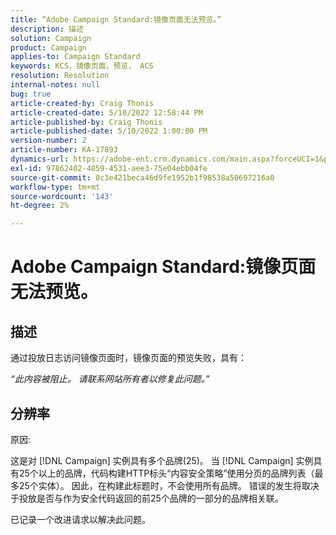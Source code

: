 ```yaml
---
title: “Adobe Campaign Standard:镜像页面无法预览。”
description: 描述
solution: Campaign
product: Campaign
applies-to: Campaign Standard
keywords: KCS，镜像页面，预览， ACS
resolution: Resolution
internal-notes: null
bug: true
article-created-by: Craig Thonis
article-created-date: 5/10/2022 12:58:44 PM
article-published-by: Craig Thonis
article-published-date: 5/10/2022 1:00:00 PM
version-number: 2
article-number: KA-17893
dynamics-url: https://adobe-ent.crm.dynamics.com/main.aspx?forceUCI=1&pagetype=entityrecord&etn=knowledgearticle&id=4c3c54e6-60d0-ec11-a7b5-00224809ccc2
exl-id: 97862402-4859-4531-aee3-75e04ebb04fe
source-git-commit: 0c3e421beca46d9fe1952b1f98538a50697216a0
workflow-type: tm+mt
source-wordcount: '143'
ht-degree: 2%

---
```


# Adobe Campaign Standard:镜像页面无法预览。

## 描述


通过投放日志访问镜像页面时，镜像页面的预览失败，具有：

*“此内容被阻止。 请联系网站所有者以修复此问题。”*


## 分辨率


原因:

这是对 [!DNL Campaign] 实例具有多个品牌(25)。 当 [!DNL Campaign] 实例具有25个以上的品牌，代码构建HTTP标头“内容安全策略”使用分页的品牌列表（最多25个实体）。 因此，在构建此标题时，不会使用所有品牌。 错误的发生将取决于投放是否与作为安全代码返回的前25个品牌的一部分的品牌相关联。

已记录一个改进请求以解决此问题。
